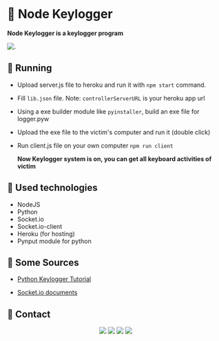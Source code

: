 
# 👾 Node Keylogger
**Node Keylogger is a keylogger program**

![.](https://github.com/Noirrs/node-keylogger/blob/main/assets/hierarchy.png)

 
## 👟 Running

* Upload server.js file to heroku and run it with `npm start` command.
* Fill `lib.json` file. Note: `controllerServerURL` is your heroku app url
* Using a exe builder module like `pyinstaller`, build an exe file for logger.pyw 
* Upload the exe file to the victim's computer and run it (double click)
* Run client.js file on your own computer `npm run client`

   **Now Keylogger system is on, you can get all keyboard activities of victim**

## 🦾 Used technologies

* NodeJS
* Python
* Socket.io
* Socket.io-client
* Heroku (for hosting)
* Pynput module for python

## 🤳 Some Sources

* [Python Keylogger Tutorial](https://www.youtube.com/watch?v=yvHrNlAF0Y0) 

* [Socket.io documents](https://socket.io/)


## 📱 Contact

<div align="center">
<a href="https://github.com/Noirrs" target="_blank"><img src="https://img.shields.io/badge/Noirrs%20-191717.svg?&style=for-the-badge&logo=github&logoColor=white"></a>
<a href="https://discord.com/users/922078187788308510" target="_blank"><img src="https://shields.io/badge/Noir-111111.svg?&style=for-the-badge&logo=discord"></a>
<a href="https://www.npmjs.com/~noirr" target="_blank"><img src="https://shields.io/badge/Noirr-111111.svg?&style=for-the-badge&logo=npm"></a>
<a href="https://open.spotify.com/user/oitziwwbyioezmtmfndiu3qqw" target= "_blank"><img src="https://img.shields.io/badge/Spotify%20-1ed760.svg?&style=for-the-badge&logo=spotify&logoColor=black"></a>
  </div>
